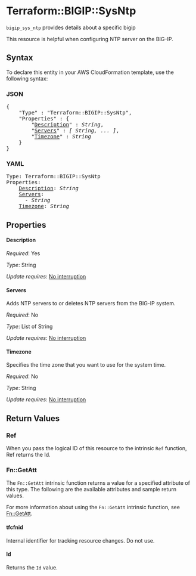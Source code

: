 # Terraform::BIGIP::SysNtp

`bigip_sys_ntp` provides details about a specific bigip

This resource is helpful when configuring NTP server on the BIG-IP.

## Syntax

To declare this entity in your AWS CloudFormation template, use the following syntax:

### JSON

<pre>
{
    "Type" : "Terraform::BIGIP::SysNtp",
    "Properties" : {
        "<a href="#description" title="Description">Description</a>" : <i>String</i>,
        "<a href="#servers" title="Servers">Servers</a>" : <i>[ String, ... ]</i>,
        "<a href="#timezone" title="Timezone">Timezone</a>" : <i>String</i>
    }
}
</pre>

### YAML

<pre>
Type: Terraform::BIGIP::SysNtp
Properties:
    <a href="#description" title="Description">Description</a>: <i>String</i>
    <a href="#servers" title="Servers">Servers</a>: <i>
      - String</i>
    <a href="#timezone" title="Timezone">Timezone</a>: <i>String</i>
</pre>

## Properties

#### Description

_Required_: Yes

_Type_: String

_Update requires_: [No interruption](https://docs.aws.amazon.com/AWSCloudFormation/latest/UserGuide/using-cfn-updating-stacks-update-behaviors.html#update-no-interrupt)

#### Servers

Adds NTP servers to or deletes NTP servers from the BIG-IP system.

_Required_: No

_Type_: List of String

_Update requires_: [No interruption](https://docs.aws.amazon.com/AWSCloudFormation/latest/UserGuide/using-cfn-updating-stacks-update-behaviors.html#update-no-interrupt)

#### Timezone

Specifies the time zone that you want to use for the system time.

_Required_: No

_Type_: String

_Update requires_: [No interruption](https://docs.aws.amazon.com/AWSCloudFormation/latest/UserGuide/using-cfn-updating-stacks-update-behaviors.html#update-no-interrupt)

## Return Values

### Ref

When you pass the logical ID of this resource to the intrinsic `Ref` function, Ref returns the Id.

### Fn::GetAtt

The `Fn::GetAtt` intrinsic function returns a value for a specified attribute of this type. The following are the available attributes and sample return values.

For more information about using the `Fn::GetAtt` intrinsic function, see [Fn::GetAtt](https://docs.aws.amazon.com/AWSCloudFormation/latest/UserGuide/intrinsic-function-reference-getatt.html).

#### tfcfnid

Internal identifier for tracking resource changes. Do not use.

#### Id

Returns the <code>Id</code> value.

